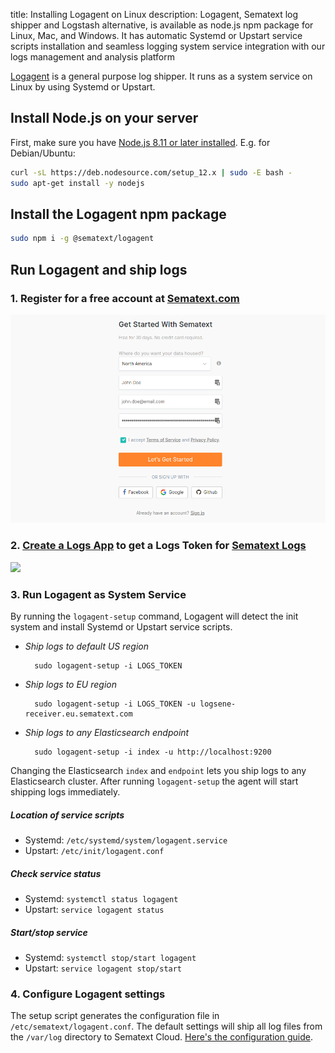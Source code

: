 title: Installing Logagent on Linux
description: Logagent, Sematext log shipper and Logstash alternative, is available as node.js npm package for Linux, Mac, and Windows. It has automatic Systemd or Upstart service scripts installation and seamless logging system service integration with our logs management and analysis platform

[Logagent](./index.md) is a general purpose log shipper. It runs as a system service on Linux by using Systemd or Upstart.

## Install Node.js on your server
First, make sure you have [Node.js 8.11 or later installed](https://nodejs.org/en/download/package-manager/). E.g. for Debian/Ubuntu:
``` bash
curl -sL https://deb.nodesource.com/setup_12.x | sudo -E bash -
sudo apt-get install -y nodejs
```

## Install the Logagent npm package
```bash
sudo npm i -g @sematext/logagent 
```

## Run Logagent and ship logs

### 1. Register for a free account at [Sematext.com](https://apps.sematext.com/ui/registration)
![](../images/app/sc-register.png)

### 2. [Create a Logs App](https://apps.sematext.com/ui/logs?action=SHOW_CREATE_LOGS) to get a Logs Token for [Sematext Logs](https://www.sematext.com/logsene/)
![](../images/logs/add-new-logging-app.png)

### 3. Run Logagent as System Service

By running the `logagent-setup` command, Logagent will detect the init system and install Systemd or Upstart service scripts.

- *Ship logs to default US region*
    <!-- language: bash -->
        
        sudo logagent-setup -i LOGS_TOKEN

- *Ship logs to EU region*
    <!-- language: bash -->
        
        sudo logagent-setup -i LOGS_TOKEN -u logsene-receiver.eu.sematext.com

- *Ship logs to any Elasticsearch endpoint*
    <!-- language: bash -->
        
        sudo logagent-setup -i index -u http://localhost:9200

Changing the Elasticsearch `index` and `endpoint` lets you ship logs to any Elasticsearch cluster. After running `logagent-setup` the agent will start shipping logs immediately.

##### Location of service scripts
- Systemd: `/etc/systemd/system/logagent.service`
- Upstart: `/etc/init/logagent.conf`

##### Check service status
- Systemd: `systemctl status logagent`
- Upstart: `service logagent status`

##### Start/stop service
- Systemd: `systemctl stop/start logagent`
- Upstart: `service logagent stop/start`

### 4. Configure Logagent settings
The setup script generates the configuration file in `/etc/sematext/logagent.conf`. The default settings will ship all log files from the `/var/log` directory to Sematext Cloud. [Here's the configuration guide](./config-file).
